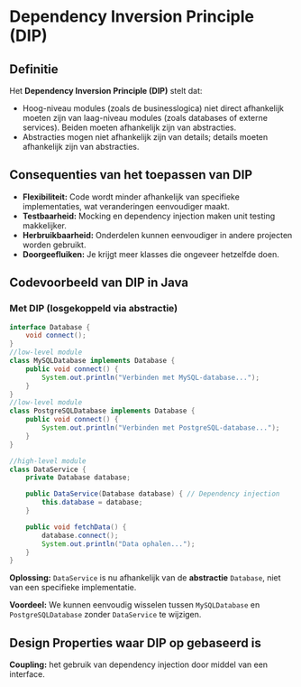 # Dependency Inversion Principle (DIP)

## Definitie
Het **Dependency Inversion Principle (DIP)** stelt dat:

- Hoog-niveau modules (zoals de businesslogica) niet direct afhankelijk moeten zijn van laag-niveau modules (zoals databases of externe services). Beiden moeten afhankelijk zijn van abstracties.
- Abstracties mogen niet afhankelijk zijn van details; details moeten afhankelijk zijn van abstracties.

## Consequenties van het toepassen van DIP
- **Flexibiliteit:** Code wordt minder afhankelijk van specifieke implementaties, wat veranderingen eenvoudiger maakt.
- **Testbaarheid:** Mocking en dependency injection maken unit testing makkelijker.
- **Herbruikbaarheid:** Onderdelen kunnen eenvoudiger in andere projecten worden gebruikt.
- **Doorgeefluiken:** Je krijgt meer klasses die ongeveer hetzelfde doen.

## Codevoorbeeld van DIP in Java


### Met DIP (losgekoppeld via abstractie)
```java
interface Database {
    void connect();
}
//low-level module
class MySQLDatabase implements Database {
    public void connect() {
        System.out.println("Verbinden met MySQL-database...");
    }
}
//low-level module
class PostgreSQLDatabase implements Database {
    public void connect() {
        System.out.println("Verbinden met PostgreSQL-database...");
    }
}

//high-level module
class DataService {
    private Database database;

    public DataService(Database database) { // Dependency injection
        this.database = database;
    }

    public void fetchData() {
        database.connect();
        System.out.println("Data ophalen...");
    }
}
```
**Oplossing:** `DataService` is nu afhankelijk van de **abstractie** `Database`, niet van een specifieke implementatie.

**Voordeel:** We kunnen eenvoudig wisselen tussen `MySQLDatabase` en `PostgreSQLDatabase` zonder `DataService` te wijzigen.

## Design Properties waar DIP op gebaseerd is
**Coupling:** het gebruik van dependency injection door middel van een interface.
